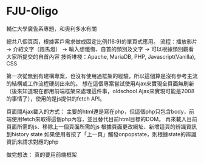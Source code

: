 # FJU-Oligo
輔仁大學廣告系專題，和奧利多水有關

總共八個頁面，根據客戶需求做成固定比例(16:9)的單頁式應用。
流程：播放影片 -> 介紹文字（跑馬燈） -> 輸入想懺悔、自首的類別及文字 -> 可以根據類別觀看大家所提交的自首內容
技術堆棧：Apache, MariaDB, PHP, Javascript(Vanilla), CSS

第一次從無到有建構專案，也沒有使用過框架的經驗，所以這個算是沒有參考主流的結構或工作流程硬刻出來的。
想在這個專案嘗試使用Ajax來實現全頁面無刷新（後來知道現在都用前端框架來處理這件事，oldschool Ajax來實現可能是2008的事情了），使用的是js提供的fetch API。

頁面間Ajax載入的方式：
主要的html還是寫在php，但這個php只包含body，前端使用fetch來取得這個php內容，並且替代目前html目標的DOM。
再來載入目前頁面所需的js、移除上一個頁面所需的js
根據頁面更改網址、新增這頁的辨識資訊到history state
如果使用者按了「上一頁」觸發onpopstate，則根據state的辨識資訊來請求對應的php

做完想法：
真的要用前端框架
